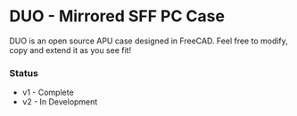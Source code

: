 # DUO - Mirrored SFF PC Case

DUO is an open source APU case designed in FreeCAD. Feel free to modify, copy and extend it as you see fit!

### Status 
- v1 - Complete 
- v2 - In Development
